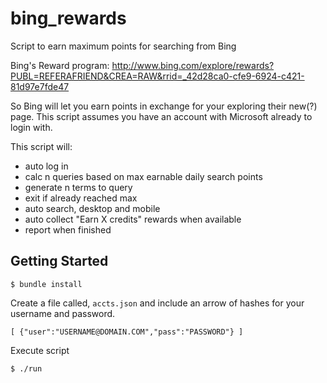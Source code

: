 bing_rewards
============

Script to earn maximum points for searching from Bing

Bing's Reward program: http://www.bing.com/explore/rewards?PUBL=REFERAFRIEND&CREA=RAW&rrid=_42d28ca0-cfe9-6924-c421-81d97e7fde47

So Bing will let you earn points in exchange for your exploring their new(?) page. This script assumes you have an account with Microsoft already to login with.

This script will:
- auto log in
- calc n queries based on max earnable daily search points
- generate n terms to query
- exit if already reached max
- auto search, desktop and mobile
- auto collect "Earn X credits" rewards when available
- report when finished

## Getting Started

`$ bundle install`

Create a file called, `accts.json` and include an arrow of hashes for
your username and password.  

``
[
  {"user":"USERNAME@DOMAIN.COM","pass":"PASSWORD"}
]
``

Execute script

`$ ./run`

